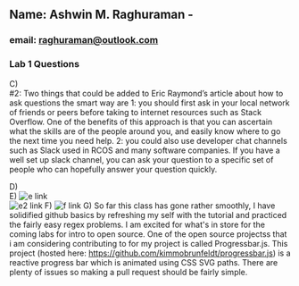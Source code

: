 ## Name: Ashwin M. Raghuraman -
### email: raghuraman@outlook.com
### Lab 1 Questions
        
C)       
	#2: Two things that could be added to Eric Raymond’s article about how to ask questions the smart way are 1: you should first ask in your local network of friends or peers before taking to internet resources such as Stack Overflow. One of the benefits of this approach is that you can ascertain what the skills are of the people around you, and easily know where to go the next time you need help. 2: you could also use developer chat channels such as Slack used in RCOS and many software companies. If you have a well set up slack channel, you can ask your question to a specific set of people who can hopefully answer your question quickly.

D)       
E) ![e link](http://i.imgur.com/W9xZlpX.png)         
 	 ![e2 link](http://i.imgur.com/RdM8EXm.png)
F) ![f link](http://i.imgur.com/N0pQUlo.png)
G) So far this class has gone rather smoothly, I have solidified github basics by refreshing my self with the tutorial and practiced the fairly easy regex problems. I am excited for what's in store for the coming labs for intro to open source. One of the open source projectss that i am considering contributing to for my project is  called Progressbar.js. This project (hosted here: https://github.com/kimmobrunfeldt/progressbar.js) is a reactive progress bar which is animated using CSS SVG paths. There are plenty of issues so making a pull request should be fairly simple.
